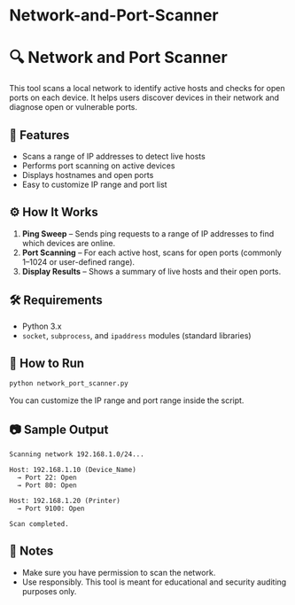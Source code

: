 # Network-and-Port-Scanner
# 🔍 Network and Port Scanner

This tool scans a local network to identify active hosts and checks for open ports on each device. It helps users discover devices in their network and diagnose open or vulnerable ports.

## 📌 Features

- Scans a range of IP addresses to detect live hosts  
- Performs port scanning on active devices  
- Displays hostnames and open ports  
- Easy to customize IP range and port list  

## ⚙️ How It Works

1. **Ping Sweep** – Sends ping requests to a range of IP addresses to find which devices are online.  
2. **Port Scanning** – For each active host, scans for open ports (commonly 1–1024 or user-defined range).  
3. **Display Results** – Shows a summary of live hosts and their open ports.  

## 🛠️ Requirements

- Python 3.x  
- `socket`, `subprocess`, and `ipaddress` modules (standard libraries)  

## 🚀 How to Run

```bash
python network_port_scanner.py
```

You can customize the IP range and port range inside the script.

## 📷 Sample Output

```
Scanning network 192.168.1.0/24...

Host: 192.168.1.10 (Device_Name)
  → Port 22: Open
  → Port 80: Open

Host: 192.168.1.20 (Printer)
  → Port 9100: Open

Scan completed.
```

## 📌 Notes

- Make sure you have permission to scan the network.  
- Use responsibly. This tool is meant for educational and security auditing purposes only.
